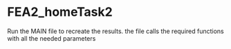 # FEA2_homeTask2
Run the MAIN file to recreate the results.
the file calls the required functions with all the needed parameters
